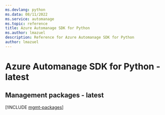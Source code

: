 ```yaml
---
ms.devlang: python
ms.data: 08/11/2022
ms.service: automanage
ms.topic: reference
title: Azure Automanage SDK for Python
ms.author: lmazuel
description: Reference for Azure Automanage SDK for Python
author: lmazuel
---
```

# Azure Automanage SDK for Python - latest

## Management packages - latest
[!INCLUDE [mgmt-packages](automanage-mgmt-index.md)]